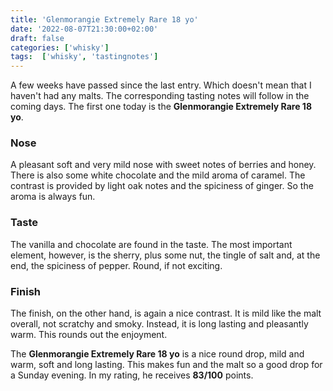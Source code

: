 ```yaml
---
title: 'Glenmorangie Extremely Rare 18 yo'
date: '2022-08-07T21:30:00+02:00'
draft: false
categories: ['whisky']
tags:  ['whisky', 'tastingnotes']
---
```


A few weeks have passed since the last entry. Which doesn't mean that I haven't had any malts. The corresponding tasting notes will follow in the coming days. The first one today is the **Glenmorangie Extremely Rare 18 yo**.

### Nose

A pleasant soft and very mild nose with sweet notes of berries and honey. There is also some white chocolate and the mild aroma of caramel. The contrast is provided by light oak notes and the spiciness of ginger. So the aroma is always fun.


### Taste

The vanilla and chocolate are found in the taste. The most important element, however, is the sherry, plus some nut, the tingle of salt and, at the end, the spiciness of pepper. Round, if not exciting.

### Finish

The finish, on the other hand, is again a nice contrast. It is mild like the malt overall, not scratchy and smoky. Instead, it is long lasting and pleasantly warm. This rounds out the enjoyment.

The **Glenmorangie Extremely Rare 18 yo** is a nice round drop, mild and warm, soft and long lasting. This makes fun and the malt so a good drop for a Sunday evening. In my rating, he receives **83/100** points.

